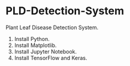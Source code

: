 # PLD-Detection-System
Plant Leaf Disease Detection System.
1. Install Python.
2. Install Matplotlib.
3. Install Jupyter Notebook.
4. Install TensorFlow and Keras.
